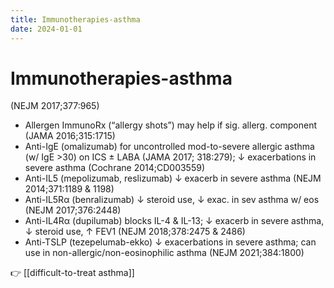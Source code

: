 ```yaml
---
title: Immunotherapies-asthma
date: 2024-01-01
---
```


# Immunotherapies-asthma

(NEJM 2017;377:965)

- Allergen ImmunoRx (“allergy shots”) may help if sig. allerg. component (JAMA 2016;315:1715)
- Anti-IgE (omalizumab) for uncontrolled mod-to-severe allergic asthma (w/ IgE >30) on ICS ± LABA (JAMA 2017; 318:279); ↓ exacerbations in severe asthma (Cochrane 2014;CD003559)
- Anti-IL5 (mepolizumab, reslizumab) ↓ exacerb in severe asthma (NEJM 2014;371:1189 & 1198)
- Anti-IL5Rα (benralizumab) ↓ steroid use, ↓ exac. in sev asthma w/ eos (NEJM 2017;376:2448)
- Anti-IL4Rα (dupilumab) blocks IL-4 & IL-13; ↓ exacerb in severe asthma, ↓ steroid use, ↑ FEV1 (NEJM 2018;378:2475 & 2486)
- Anti-TSLP (tezepelumab-ekko) ↓ exacerbations in severe asthma; can use in non-allergic/non-eosinophilic asthma (NEJM 2021;384:1800)
 
 👉 [[difficult-to-treat asthma]]
